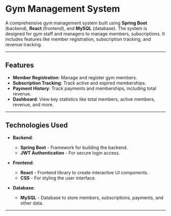 # Gym Management System

A comprehensive gym management system built using **Spring Boot** (backend), **React** (frontend), and **MySQL** (database). The system is designed for gym staff and managers to manage members, subscriptions. It includes features like member registration, subscription tracking, and revenue tracking.

---

## Features

- **Member Registration**: Manage and register gym members.
- **Subscription Tracking**: Track active and expired memberships.
- **Payment History**: Track payments and memberships, including total revenue.
- **Dashboard**: View key statistics like total members, active members, revenue, and more.
---

## Technologies Used

- **Backend**: 
  - **Spring Boot** - Framework for building the backend.
  - **JWT Authentication** - For secure login access.
  
- **Frontend**:
  - **React** - Frontend library to create interactive UI components.
  - **CSS** - For styling the user interface.

- **Database**:
  - **MySQL** - Database to store members, subscriptions, payments, and other data.

---
